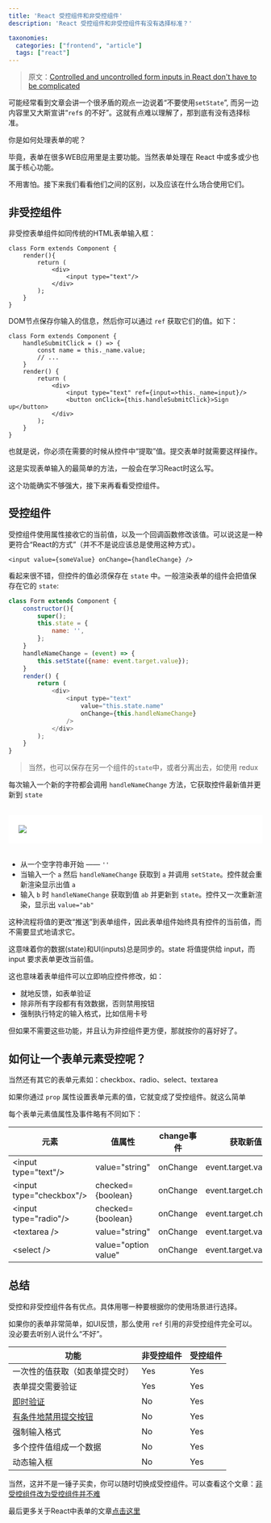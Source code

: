 ```yaml
---
title: 'React 受控组件和非受控组件'
description: 'React 受控组件和非受控组件有没有选择标准？'

taxonomies:
  categories: ["frontend", "article"]
  tags: ["react"]
---
```


> 原文：[Controlled and uncontrolled form inputs in React don't have to be complicated](https://goshakkk.name/controlled-vs-uncontrolled-inputs-react/)

可能经常看到文章会讲一个很矛盾的观点一边说着“不要使用`setState`”, 而另一边内容里又大斯宣讲“`ref`s 的不好”。这就有点难以理解了，那到底有没有选择标准。

你是如何处理表单的呢？

毕竟，表单在很多WEB应用里是主要功能。当然表单处理在 React 中或多或少也属于核心功能。

不用害怕。接下来我们看看他们之间的区别，以及应该在什么场合使用它们。

## 非受控组件

非受控表单组件如同传统的HTML表单输入框：

```tsx
class Form extends Component {
    render(){
        return (
            <div>
                <input type="text"/>
            </div>
        );
    }
}
```

DOM节点保存你输入的信息，然后你可以通过 `ref` 获取它们的值。如下：

```tsx
class Form extends Component {
    handleSubmitClick = () => {
        const name = this._name.value;
        // ...
    }
    render() {
        return (
            <div>
                <input type="text" ref={input=>this._name=input}/>
                <button onClick={this.handleSubmitClick}>Sign up</button>
            </div>
        );
    }
}
```

也就是说，你必须在需要的时候从控件中“提取”值。提交表单时就需要这样操作。

这是实现表单输入的最简单的方法，一般会在学习React时这么写。

这个功能确实不够强大，接下来再看看受控组件。

## 受控组件

受控组件使用属性接收它的当前值，以及一个回调函数修改该值。可以说这是一种更符合“React的方式”（并不不是说应该总是使用这种方式）。

```tsx
<input value={someValue} onChange={handleChange} />
```

看起来很不错，但控件的值必须保存在 `state` 中。一般渲染表单的组件会把值保存在它的 `state`:

```js
class Form extends Component {
    constructor(){
        super();
        this.state = {
            name: '',
        };
    }
    handleNameChange = (event) => {
        this.setState({name: event.target.value});
    }
    render() {
        return (
            <div>
                <input type="text"
                    value="this.state.name"
                    onChange={this.handleNameChange}
                />
            </div>
        );
    }
}
```

> 当然，也可以保存在另一个组件的`state`中，或者分离出去，如使用 redux

每次输入一个新的字符都会调用 `handleNameChange` 方法，它获取控件最新值并更新到 `state`

<br/>
<div style="background:white;padding:20px;">
<img src="/public/images/js/controlled-flow.png"/>
</div>
<br/>

* 从一个空字符串开始 —— `''`
* 当输入一个 `a` 然后 `handleNameChange` 获取到 `a` 并调用 `setState`。控件就会重新渲染显示出值 `a`
* 输入 `b` 时 `handleNameChange` 获取到值 `ab` 并更新到 `state`。控件又一次重新渲染，显示出 `value="ab"`

这种流程将值的更改“推送”到表单组件，因此表单组件始终具有控件的当前值，而不需要显式地请求它。

这意味着你的数据(state)和UI(inputs)总是同步的。state 将值提供给 input，而 input 要求表单更改当前值。

这也意味着表单组件可以立即响应控件修改，如：

* 就地反馈，如表单验证
* 除非所有字段都有有效数据，否则禁用按钮
* 强制执行特定的输入格式，比如信用卡号

但如果不需要这些功能，并且认为非控组件更方便，那就按你的喜好好了。

## 如何让一个表单元素受控呢？

当然还有其它的表单元素如：checkbox、radio、select、textarea

如果你通过 `prop` 属性设置表单元素的值，它就变成了受控组件。就这么简单

每个表单元素值属性及事件略有不同如下：

|元素|值属性|change事件|获取新值|
|---|---|---|---|
|&lt;input type="text"/&gt;|value="string"|onChange|event.target.value|
|&lt;input type="checkbox"/&gt;|checked={boolean}|onChange|event.target.checked|
|&lt;input type="radio"/&gt;|checked={boolean}|onChange|event.target.checked|
|&lt;textarea /&gt;|value="string"|onChange|event.target.value|
|&lt;select /&gt;|value="option value"|onChange|event.target.value|

## 总结

受控和非受控组件各有优点。具体用哪一种要根据你的使用场景进行选择。

如果你的表单非常简单，如UI反馈，那么使用 `ref` 引用的非受控组件完全可以。没必要去听别人说什么“不好”。

|功能|非受控组件|受控组件|
|---|---|---|
|一次性的值获取（如表单提交时）|Yes|Yes|
|表单提交需要验证|Yes|Yes|
|[即时验证](https://goshakkk.name/instant-form-fields-validation-react/)|No|Yes|
|[有条件地禁用提交按钮](https://goshakkk.name/form-recipe-disable-submit-button-react/)|No|Yes|
|强制输入格式|No|Yes|
|多个控件值组成一个数据|No|Yes|
|动态输入框|No|Yes|

当然，这并不是一锤子买卖，你可以随时切换成受控组件。可以查看这个文章：[非受控组件改为受控组件并不难](https://goshakkk.name/turn-uncontrolled-into-controlled/)

最后更多关于React中表单的文章[点击这里](https://goshakkk.name/on-forms-react/)